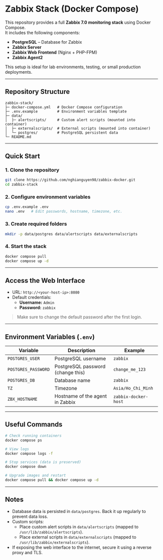 # Zabbix Stack (Docker Compose)

This repository provides a full **Zabbix 7.0 monitoring stack** using Docker Compose.  
It includes the following components:
- **PostgreSQL** – Database for Zabbix
- **Zabbix Server**
- **Zabbix Web Frontend** (Nginx + PHP-FPM)
- **Zabbix Agent2**

This setup is ideal for lab environments, testing, or small production deployments.

---

## Repository Structure
```
zabbix-stack/
├─ docker-compose.yml   # Docker Compose configuration
├─ .env.example         # Environment variables template
├─ data/
│  ├─ alertscripts/     # Custom alert scripts (mounted into container)
│  ├─ externalscripts/  # External scripts (mounted into container)
│  └─ postgres/         # PostgreSQL persistent data
└─ README.md
```

---

## Quick Start

### 1. Clone the repository
```bash
git clone https://github.com/nghianguyen98/zabbix-docker.git
cd zabbix-stack
```

### 2. Configure environment variables
```bash
cp .env.example .env
nano .env   # Edit passwords, hostname, timezone, etc.
```

### 3. Create required folders
```bash
mkdir -p data/postgres data/alertscripts data/externalscripts
```

### 4. Start the stack
```bash
docker compose pull
docker compose up -d
```

---

## Access the Web Interface
- URL: `http://<your-host-ip>:8080`
- Default credentials:
  - **Username:** `Admin`
  - **Password:** `zabbix`

> Make sure to change the default password after the first login.

---

## Environment Variables (`.env`)
| Variable            | Description                            | Example               |
|---------------------|----------------------------------------|-----------------------|
| `POSTGRES_USER`     | PostgreSQL username                     | `zabbix`              |
| `POSTGRES_PASSWORD` | PostgreSQL password (change this)        | `change_me_123`       |
| `POSTGRES_DB`       | Database name                           | `zabbix`              |
| `TZ`                | Timezone                                | `Asia/Ho_Chi_Minh`    |
| `ZBX_HOSTNAME`      | Hostname of the agent in Zabbix          | `zabbix-docker-host`  |

---

## Useful Commands
```bash
# Check running containers
docker compose ps

# View logs
docker compose logs -f

# Stop services (data is preserved)
docker compose down

# Upgrade images and restart
docker compose pull && docker compose up -d
```

---

## Notes
- Database data is persisted in `data/postgres`. Back it up regularly to prevent data loss.
- Custom scripts:
  - Place custom alert scripts in `data/alertscripts` (mapped to `/usr/lib/zabbix/alertscripts`).
  - Place external scripts in `data/externalscripts` (mapped to `/usr/lib/zabbix/externalscripts`).
- If exposing the web interface to the internet, secure it using a reverse proxy and TLS.
